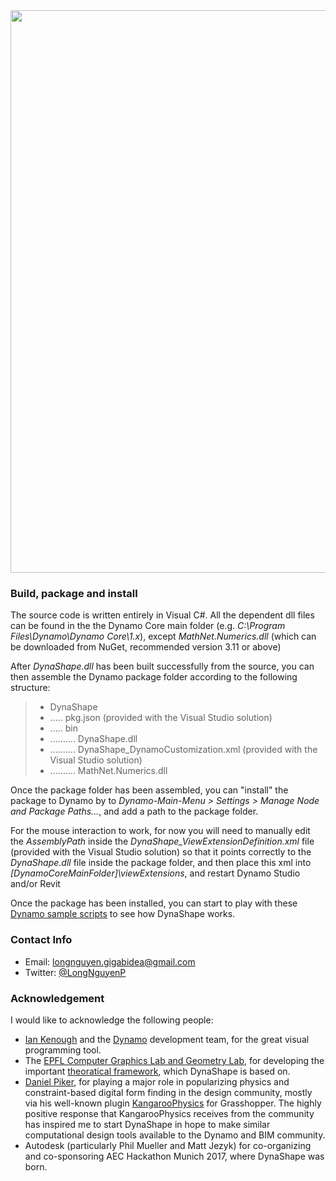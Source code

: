 <img src="https://cdn-business.discourse.org/uploads/dynamobim/original/3X/8/c/8cb1f156ee18209847ec7807f4dfc5e2145ba45d.png" width = "900">

### Build, package and install

The source code is written entirely in Visual C#. All the dependent dll files can be found in the the Dynamo Core main folder (e.g. *C:\Program Files\Dynamo\Dynamo Core\1.x*), except *MathNet.Numerics.dll* (which can be downloaded from NuGet, recommended version 3.11 or above)

After *DynaShape.dll* has been built successfully from the source, you can then assemble the Dynamo package folder according to the following structure:

>* DynaShape
>* ..... pkg.json (provided with the Visual Studio solution)
>* ..... bin
>* .......... DynaShape.dll
>* .......... DynaShape_DynamoCustomization.xml (provided with the Visual Studio  solution)
>* .......... MathNet.Numerics.dll

Once the package folder has been assembled, you can "install" the package to Dynamo by to *Dynamo-Main-Menu > Settings > Manage Node and Package Paths...*, and add a path to the package folder.

For the mouse interaction to work, for now you will need to manually edit the *AssemblyPath* inside the *DynaShape_ViewExtensionDefinition.xml* file (provided with the Visual Studio solution) so that it points correctly to the *DynaShape.dll* file inside the package folder, and then place this xml into *[DynamoCoreMainFolder]\viewExtensions*, and restart Dynamo Studio and/or Revit

Once the package has been installed, you can start to play with these [Dynamo sample scripts](https://drive.google.com/drive/folders/0B8GXDbjowDN_ZHZ0ZWZaSWIwMzA?usp=sharing) to see how DynaShape works.

### Contact Info
* Email: longnguyen.gigabidea@gmail.com
* Twitter: [@LongNguyenP](https://twitter.com/LongNguyenP?lang=en)

### Acknowledgement

I would like to acknowledge the following people:
* [Ian Kenough](https://twitter.com/ikeough?lang=en) and the [Dynamo](http://dynamobim.org/) development team, for the great visual programming tool.
* The [EPFL Computer Graphics Lab and Geometry Lab](http://lgg.epfl.ch/index.php), for developing the important [theoratical framework](http://lgg.epfl.ch/publications/2012/shapeup/paper.pdf), which DynaShape is based on. 
* [Daniel Piker](https://twitter.com/KangarooPhysics?lang=en), for playing a major role in popularizing physics and constraint-based digital form finding in the design community, mostly via his well-known plugin [KangarooPhysics](http://www.grasshopper3d.com/group/kangaroo.) for Grasshopper. The highly positive response that KangarooPhysics receives from the community has inspired me to start DynaShape in hope to make similar computational design tools available to the Dynamo and BIM community.
* Autodesk (particularly Phil Mueller and Matt Jezyk) for co-organizing and co-sponsoring AEC Hackathon Munich 2017, where DynaShape was born.
